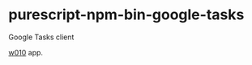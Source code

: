 # purescript-npm-bin-google-tasks

Google Tasks client

[w010][bouzuya/w010] app.

[bouzuya/w010]: https://github.com/bouzuya/w010
